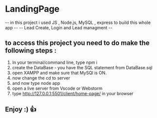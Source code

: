 # LandingPage
-- in this project i used JS , Node.js, MySQL , express to build this whole app -- 
-- Lead Create, Login and Lead managment --

## to access this project you need to do make the following steps :
1. In your terminal/command line, type npm i
2. create the DataBase - you have the SQL statement from DataBase.sql
3. open XAMPP and make sure that MySQl is ON.
4. now change the cd to server
5. and now type node app
6. open a live server from Vscode or Webstorm
7. type http://127.0.0.1:5501/client/home-page/ in your browser

## Enjoy :) :+1:
